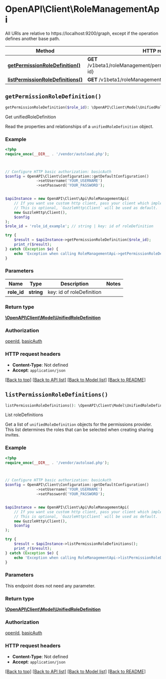 # OpenAPI\Client\RoleManagementApi

All URIs are relative to https://localhost:9200/graph, except if the operation defines another base path.

| Method | HTTP request | Description |
| ------------- | ------------- | ------------- |
| [**getPermissionRoleDefinition()**](RoleManagementApi.md#getPermissionRoleDefinition) | **GET** /v1beta1/roleManagement/permissions/roleDefinitions/{role-id} | Get unifiedRoleDefinition |
| [**listPermissionRoleDefinitions()**](RoleManagementApi.md#listPermissionRoleDefinitions) | **GET** /v1beta1/roleManagement/permissions/roleDefinitions | List roleDefinitions |


## `getPermissionRoleDefinition()`

```php
getPermissionRoleDefinition($role_id): \OpenAPI\Client\Model\UnifiedRoleDefinition
```

Get unifiedRoleDefinition

Read the properties and relationships of a `unifiedRoleDefinition` object.

### Example

```php
<?php
require_once(__DIR__ . '/vendor/autoload.php');



// Configure HTTP basic authorization: basicAuth
$config = OpenAPI\Client\Configuration::getDefaultConfiguration()
              ->setUsername('YOUR_USERNAME')
              ->setPassword('YOUR_PASSWORD');


$apiInstance = new OpenAPI\Client\Api\RoleManagementApi(
    // If you want use custom http client, pass your client which implements `GuzzleHttp\ClientInterface`.
    // This is optional, `GuzzleHttp\Client` will be used as default.
    new GuzzleHttp\Client(),
    $config
);
$role_id = 'role_id_example'; // string | key: id of roleDefinition

try {
    $result = $apiInstance->getPermissionRoleDefinition($role_id);
    print_r($result);
} catch (Exception $e) {
    echo 'Exception when calling RoleManagementApi->getPermissionRoleDefinition: ', $e->getMessage(), PHP_EOL;
}
```

### Parameters

| Name | Type | Description  | Notes |
| ------------- | ------------- | ------------- | ------------- |
| **role_id** | **string**| key: id of roleDefinition | |

### Return type

[**\OpenAPI\Client\Model\UnifiedRoleDefinition**](../Model/UnifiedRoleDefinition.md)

### Authorization

[openId](../../README.md#openId), [basicAuth](../../README.md#basicAuth)

### HTTP request headers

- **Content-Type**: Not defined
- **Accept**: `application/json`

[[Back to top]](#) [[Back to API list]](../../README.md#endpoints)
[[Back to Model list]](../../README.md#models)
[[Back to README]](../../README.md)

## `listPermissionRoleDefinitions()`

```php
listPermissionRoleDefinitions(): \OpenAPI\Client\Model\UnifiedRoleDefinition
```

List roleDefinitions

Get a list of `unifiedRoleDefinition` objects for the permissions provider. This list determines the roles that can be selected when creating sharing invites.

### Example

```php
<?php
require_once(__DIR__ . '/vendor/autoload.php');



// Configure HTTP basic authorization: basicAuth
$config = OpenAPI\Client\Configuration::getDefaultConfiguration()
              ->setUsername('YOUR_USERNAME')
              ->setPassword('YOUR_PASSWORD');


$apiInstance = new OpenAPI\Client\Api\RoleManagementApi(
    // If you want use custom http client, pass your client which implements `GuzzleHttp\ClientInterface`.
    // This is optional, `GuzzleHttp\Client` will be used as default.
    new GuzzleHttp\Client(),
    $config
);

try {
    $result = $apiInstance->listPermissionRoleDefinitions();
    print_r($result);
} catch (Exception $e) {
    echo 'Exception when calling RoleManagementApi->listPermissionRoleDefinitions: ', $e->getMessage(), PHP_EOL;
}
```

### Parameters

This endpoint does not need any parameter.

### Return type

[**\OpenAPI\Client\Model\UnifiedRoleDefinition**](../Model/UnifiedRoleDefinition.md)

### Authorization

[openId](../../README.md#openId), [basicAuth](../../README.md#basicAuth)

### HTTP request headers

- **Content-Type**: Not defined
- **Accept**: `application/json`

[[Back to top]](#) [[Back to API list]](../../README.md#endpoints)
[[Back to Model list]](../../README.md#models)
[[Back to README]](../../README.md)
